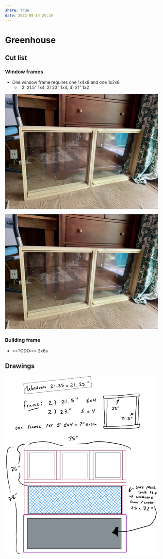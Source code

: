 ```yaml
---  
share: true  
date: 2022-08-14 20:30  
---  
```

  
# Greenhouse  
  
## Cut list  
### Window frames  
- One window frame requires one 1x4x8 and one 1x2x8  
	- 2) 21.5” 1x4, 2) 23” 1x4, 4) 21” 1x2  
  
![](../assets/images/IMG_4813.jpg)  
  
![](../assets/images/IMG_4813.jpg)  
  
### Building frame  
- ==TODO:== 2x6s  
  
## Drawings  
![](../assets/images/greenhouse_plans.png)